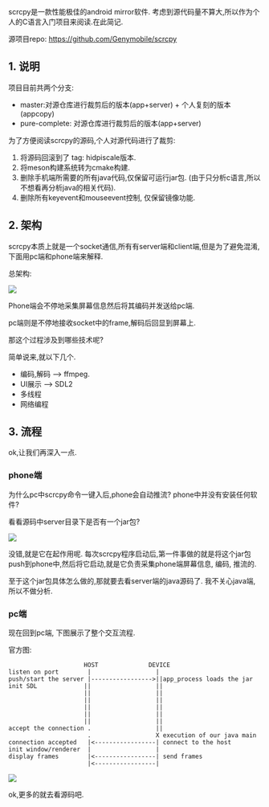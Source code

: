 scrcpy是一款性能极佳的android mirror软件. 考虑到源代码量不算大,所以作为个人的C语言入门项目来阅读.在此简记.

源项目repo: https://github.com/Genymobile/scrcpy

## 1. 说明

项目目前共两个分支:

- master:对源仓库进行裁剪后的版本(app+server) + 个人复刻的版本(appcopy)
- pure-complete: 对源仓库进行裁剪后的版本(app+server)

为了方便阅读scrcpy的源码,个人对源代码进行了裁剪:

1.  将源码回滚到了 tag: hidpiscale版本.
2. 将meson构建系统转为cmake构建.
3. 删除手机端所需要的所有java代码,仅保留可运行jar包. (由于只分析c语言,所以不想看再分析java的相关代码).
4. 删除所有keyevent和mouseevent控制, 仅保留镜像功能.

## 2. 架构

scrcpy本质上就是一个socket通信,所有有server端和client端,但是为了避免混淆,下面用pc端和phone端来解释.

总架构:

![](https://raw.githubusercontent.com/ravenxrz/phonemirror/master/pic/0.png)

Phone端会不停地采集屏幕信息然后将其编码并发送给pc端.

pc端则是不停地接收socket中的frame,解码后回显到屏幕上.

那这个过程涉及到哪些技术呢?

简单说来,就以下几个.

- 编码,解码 --> ffmpeg.
- UI展示 --> SDL2
- 多线程
- 网络编程

## 3. 流程

ok,让我们再深入一点.

### phone端

为什么pc中scrcpy命令一键入后,phone会自动推流? phone中并没有安装任何软件?

看看源码中server目录下是否有一个jar包? 

![](https://raw.githubusercontent.com/ravenxrz/phonemirror/master/pic/1.png)

没错,就是它在起作用呢. 每次scrcpy程序启动后,第一件事做的就是将这个jar包push到phone中,然后将它启动,就是它负责采集phone端屏幕信息, 编码, 推流的.

至于这个jar包具体怎么做的,那就要去看server端的java源码了. 我不关心java端,所以不做分析.

### pc端

现在回到pc端, 下图展示了整个交互流程.

官方图:

```
                     HOST              DEVICE
listen on port        |                  |
push/start the server |----------------->||app_process loads the jar
init SDL             ||                  ||
                     ||                  ||
                     ||                  ||
                     ||                  ||
                     ||                  ||
                     ||                  ||
accept the connection .                  ||
                      .                  X execution of our java main
connection accepted   |<-----------------| connect to the host
init window/renderer  |                  |
display frames        |<-----------------| send frames
                      |<-----------------|

```

![](https://raw.githubusercontent.com/ravenxrz/phonemirror/master/pic/2.png)

ok,更多的就去看源码吧.

